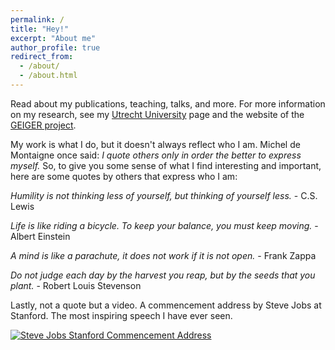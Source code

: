 ```yaml
---
permalink: /
title: "Hey!"
excerpt: "About me"
author_profile: true
redirect_from: 
  - /about/
  - /about.html
---
```


Read about my publications, teaching, talks, and more. For more information on my research, see my [Utrecht University](https://www.uu.nl/medewerkers/MANHaastrecht) page and the website of the [GEIGER project](https://project.cyber-geiger.eu/).

My work is what I do, but it doesn't always reflect who I am. Michel de Montaigne once said: *I quote others only in order the better to express myself.* So, to give you some sense of what I find interesting and important, here are some quotes by others that express who I am:
  
*Humility is not thinking less of yourself, but thinking of yourself less.* - C.S. Lewis
  
*Life is like riding a bicycle. To keep your balance, you must keep moving.* - Albert Einstein
  
*A mind is like a parachute, it does not work if it is not open.* - Frank Zappa
  
*Do not judge each day by the harvest you reap, but by the seeds that you plant.* - Robert Louis Stevenson

Lastly, not a quote but a video. A commencement address by Steve Jobs at Stanford. The most inspiring speech I have ever seen.

[![Steve Jobs Stanford Commencement Address](http://img.youtube.com/vi/UF8uR6Z6KLc/0.jpg)](http://www.youtube.com/watch?v=UF8uR6Z6KLc)
